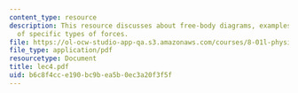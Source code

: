 ```yaml
---
content_type: resource
description: This resource discusses about free-body diagrams, examples and More discussion
  of specific types of forces.
file: https://ol-ocw-studio-app-qa.s3.amazonaws.com/courses/8-01l-physics-i-classical-mechanics-fall-2005/b6c8f4cce190bc9bea5b0ec3a20f3f5f_lec4.pdf
file_type: application/pdf
resourcetype: Document
title: lec4.pdf
uid: b6c8f4cc-e190-bc9b-ea5b-0ec3a20f3f5f
---
```

